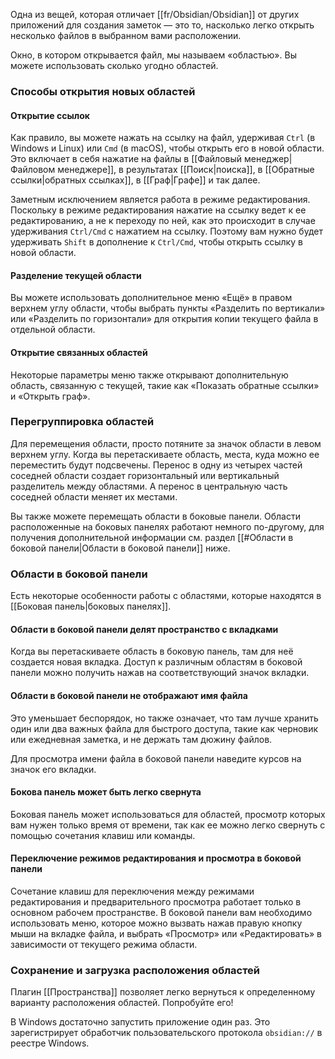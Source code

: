Одна из вещей, которая отличает [[fr/Obsidian/Obsidian]] от других приложений для создания заметок — это то, насколько легко открыть несколько файлов в выбранном вами расположении.

Окно, в котором открывается файл, мы называем «областью». Вы можете использовать сколько угодно областей.

### Способы открытия новых областей

#### Открытие ссылок

Как правило, вы можете нажать на ссылку на файл, удерживая `Ctrl` (в Windows и Linux) или `Cmd` (в macOS), чтобы открыть его в новой области. Это включает в себя нажатие на файлы в [[Файловый менеджер|Файловом менеджере]], в результатах [[Поиск|поиска]], в [[Обратные ссылки|обратных ссылках]], в [[Граф|Графе]] и так далее.

Заметным исключением является работа в режиме редактирования. Поскольку в режиме редактирования нажатие на ссылку ведет к ее редактированию, а не к переходу по ней, как это происходит в случае удерживания `Ctrl/Cmd` с нажатием на ссылку. Поэтому вам нужно будет удерживать `Shift` в дополнение к `Ctrl/Cmd`, чтобы открыть ссылку в новой области.

#### Разделение текущей области

Вы можете использовать дополнительное меню «Ещё» в правом верхнем углу области, чтобы выбрать пункты «Разделить по вертикали» или «Разделить по горизонтали» для открытия копии текущего файла в отдельной области.

#### Открытие связанных областей

Некоторые параметры меню также открывают дополнительную область, связанную с текущей, такие как «Показать обратные ссылки» и «Открыть граф».

### Перегруппировка областей

Для перемещения области, просто потяните за значок области в левом верхнем углу. Когда вы перетаскиваете область, места, куда можно ее переместить будут подсвечены. Перенос в одну из четырех частей соседней области создает горизонтальный или вертикальный разделитель между областями. А перенос в центральную часть соседней области меняет их местами.

Вы также можете перемещать области в боковые панели. Области расположенные на боковых панелях работают немного по-другому, для получения дополнительной информации см. раздел [[#Области в боковой панели|Области в боковой панели]] ниже.

### Области в боковой панели

Есть некоторые особенности работы с областями, которые находятся в [[Боковая панель|боковых панелях]].

#### Области в боковой панели делят пространство с вкладками

Когда вы перетаскиваете область в боковую панель, там для неё создается новая вкладка. Доступ к различным областям в боковой панели можно получить нажав на соответствующий значок вкладки.

#### Области в боковой панели не отображают имя файла

Это уменьшает беспорядок, но также означает, что там лучше хранить один или два важных файла для быстрого доступа, такие как черновик или ежедневная заметка, и не держать там дюжину файлов.

Для просмотра имени файла в боковой панели наведите курсов на значок его вкладки.

#### Бокова панель может быть легко свернута

Боковая панель может использоваться для областей, просмотр которых вам нужен только время от времени, так как ее можно легко свернуть с помощью сочетания клавиш или команды.

#### Переключение режимов редактирования и просмотра в боковой панели

Сочетание клавиш для переключения между режимами редактирования и предварительного просмотра работает только в основном рабочем пространстве. В боковой панели вам необходимо использовать меню, которое можно вызвать нажав правую кнопку мыши на вкладке файла, и выбрать «Просмотр» или «Редактировать» в зависимости от текущего режима области.

### Сохранение и загрузка расположения областей

Плагин [[Пространства]] позволяет легко вернуться к определенному варианту расположения областей. Попробуйте его!

В Windows достаточно запустить приложение один раз. Это зарегистрирует обработчик пользовательского протокола `obsidian://` в реестре Windows.